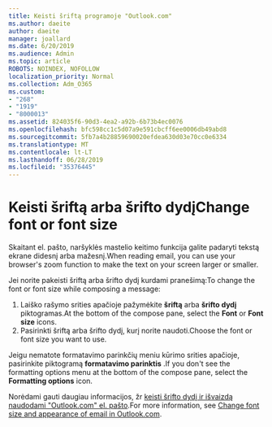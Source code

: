 ```yaml
---
title: Keisti šriftą programoje "Outlook.com"
ms.author: daeite
author: daeite
manager: joallard
ms.date: 6/20/2019
ms.audience: Admin
ms.topic: article
ROBOTS: NOINDEX, NOFOLLOW
localization_priority: Normal
ms.collection: Adm_O365
ms.custom:
- "268"
- "1919"
- "8000013"
ms.assetid: 824035f6-90d3-4ea2-a92b-6b73b4ec0076
ms.openlocfilehash: bfc598cc1c5d07a9e591cbcff6ee0006db49abd8
ms.sourcegitcommit: 5fb7a4b28859690020efdea630d03e70cc0e6334
ms.translationtype: MT
ms.contentlocale: lt-LT
ms.lasthandoff: 06/28/2019
ms.locfileid: "35376445"
---
```

# <a name="change-font-or-font-size"></a><span data-ttu-id="51ba2-102">Keisti šriftą arba šrifto dydį</span><span class="sxs-lookup"><span data-stu-id="51ba2-102">Change font or font size</span></span>

<span data-ttu-id="51ba2-103">Skaitant el. pašto, naršyklės mastelio keitimo funkcija galite padaryti tekstą ekrane didesnį arba mažesnį.</span><span class="sxs-lookup"><span data-stu-id="51ba2-103">When reading email, you can use your browser's zoom function to make the text on your screen larger or smaller.</span></span>
  
<span data-ttu-id="51ba2-104">Jei norite pakeisti šriftą arba šrifto dydį kurdami pranešimą:</span><span class="sxs-lookup"><span data-stu-id="51ba2-104">To change the font or font size while composing a message:</span></span>
  
1. <span data-ttu-id="51ba2-105">Laiško rašymo srities apačioje pažymėkite **šriftą** arba **šrifto dydį** piktogramas.</span><span class="sxs-lookup"><span data-stu-id="51ba2-105">At the bottom of the compose pane, select the **Font** or **Font size** icons.</span></span>
2. <span data-ttu-id="51ba2-106">Pasirinkti šriftą arba šrifto dydį, kurį norite naudoti.</span><span class="sxs-lookup"><span data-stu-id="51ba2-106">Choose the font or font size you want to use.</span></span>

<span data-ttu-id="51ba2-107">Jeigu nematote formatavimo parinkčių meniu kūrimo srities apačioje, pasirinkite piktogramą **formatavimo parinktis** .</span><span class="sxs-lookup"><span data-stu-id="51ba2-107">If you don't see the formatting options menu at the bottom of the compose pane, select the **Formatting options** icon.</span></span>
  
<span data-ttu-id="51ba2-108">Norėdami gauti daugiau informacijos, žr [keisti šrifto dydį ir išvaizdą naudodami "Outlook.com" el. pašto](https://support.office.com/article/0b4eb323-23fc-4d5d-adbf-cae14c9c0386?wt.mc_id=Office_Outlook_com_Alchemy).</span><span class="sxs-lookup"><span data-stu-id="51ba2-108">For more information, see [Change font size and appearance of email in Outlook.com](https://support.office.com/article/0b4eb323-23fc-4d5d-adbf-cae14c9c0386?wt.mc_id=Office_Outlook_com_Alchemy).</span></span>